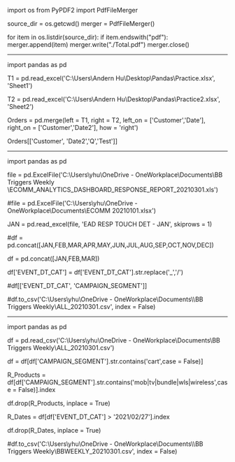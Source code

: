 import os
from PyPDF2 import PdfFileMerger

source_dir = os.getcwd()
merger = PdfFileMerger()

for item in os.listdir(source_dir):
    if item.endswith("pdf"):
        merger.append(item)
merger.write("./Total.pdf")
merger.close()

-------------------------------------------------------------------------------------------------------------------------
import pandas as pd

T1 = pd.read_excel('C:\\Users\\Andern Hu\\Desktop\\Pandas\\Practice.xlsx', 'Sheet1')

T2 = pd.read_excel('C:\\Users\\Andern Hu\\Desktop\\Pandas\\Practice2.xlsx', 'Sheet2')

Orders = pd.merge(left = T1, right = T2, left_on = ['Customer','Date'], right_on = ['Customer','Date2'], how = 'right')

Orders[['Customer', 'Date2','Q','Test']]

-------------------------------------------------------------------------------------------------------------------------
import pandas as pd

file = pd.ExcelFile('C:\\Users\\yhu\\OneDrive - OneWorkplace\\Documents\\BB Triggers Weekly\
\\ECOMM_ANALYTICS_DASHBOARD_RESPONSE_REPORT_20210301.xls')

#file = pd.ExcelFile('C:\\Users\\yhu\\OneDrive - OneWorkplace\\Documents\\ECOMM 20210101.xlsx')

JAN = pd.read_excel(file, 'EAD RESP TOUCH DET - JAN', skiprows = 1)

#df = pd.concat([JAN,FEB,MAR,APR,MAY,JUN,JUL,AUG,SEP,OCT,NOV,DEC])

df = pd.concat([JAN,FEB,MAR])

df['EVENT_DT_CAT'] = df['EVENT_DT_CAT'].str.replace('_','/')

#df[['EVENT_DT_CAT', 'CAMPAIGN_SEGMENT']]

#df.to_csv('C:\\Users\\yhu\\OneDrive - OneWorkplace\\Documents\\\\BB Triggers Weekly\\ALL_20210301.csv', index = False)

---------------------------------------------------------------------------------------------------------------------------

import pandas as pd

df = pd.read_csv('C:\\Users\\yhu\\OneDrive - OneWorkplace\\Documents\\BB Triggers Weekly\\ALL_20210301.csv')

df = df[df['CAMPAIGN_SEGMENT'].str.contains('cart',case = False)]

R_Products = df[df['CAMPAIGN_SEGMENT'].str.contains('mob|tv|bundle|wls|wireless',case = False)].index

df.drop(R_Products, inplace = True)

R_Dates = df[df['EVENT_DT_CAT'] > '2021/02/27'].index

df.drop(R_Dates, inplace = True)

#df.to_csv('C:\\Users\\yhu\\OneDrive - OneWorkplace\\Documents\\\\BB Triggers Weekly\\BBWEEKLY_20210301.csv', index = False)
